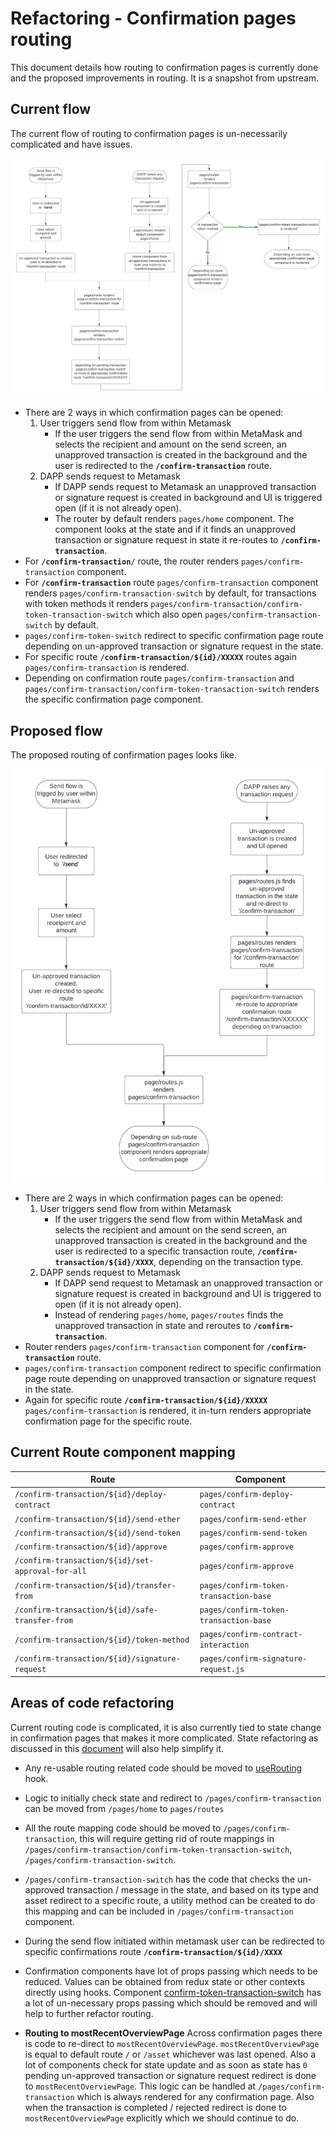 # Refactoring - Confirmation pages routing

This document details how routing to confirmation pages is currently done and the proposed improvements in routing. It is a snapshot from upstream.

## Current flow

The current flow of routing to confirmation pages is un-necessarily complicated and have issues.

![Confirmation Pages Routing - Current](https://raw.githubusercontent.com/MetaMask/metamask-extension/main/docs/confirmation-refactoring/confirmation-pages-routing/current.png)

- There are 2 ways in which confirmation pages can be opened:
  1. User triggers send flow from within Metamask
     - If the user triggers the send flow from within MetaMask and selects the recipient and amount on the send screen, an unapproved transaction is created in the background and the user is redirected to the **`/confirm-transaction`** route.
  2. DAPP sends request to Metamask
     - If DAPP sends request to Metamask an unapproved transaction or signature request is created in background and UI is triggered open (if it is not already open).
     - The router by default renders `pages/home` component. The component looks at the state and if it finds an unapproved transaction or signature request in state it re-routes to **`/confirm-transaction`**.
- For **`/confirm-transaction/`** route, the router renders `pages/confirm-transaction` component.
- For **`/confirm-transaction`** route `pages/confirm-transaction` component renders `pages/confirm-transaction-switch` by default, for transactions with token methods it renders `pages/confirm-transaction/confirm-token-transaction-switch` which also open `pages/confirm-transaction-switch` by default.
- `pages/confirm-token-switch` redirect to specific confirmation page route depending on un-approved transaction or signature request in the state.
- For specific route **`/confirm-transaction/${id}/XXXXX`** routes again `pages/confirm-transaction` is rendered.
- Depending on confirmation route `pages/confirm-transaction` and `pages/confirm-transaction/confirm-token-transaction-switch` renders the specific confirmation page component.

## Proposed flow

The proposed routing of confirmation pages looks like.

![Confirmation Pages Routing - Proposed](https://raw.githubusercontent.com/MetaMask/metamask-extension/main/docs/confirmation-refactoring/confirmation-pages-routing/proposed.png)

- There are 2 ways in which confirmation pages can be opened:
  1. User triggers send flow from within Metamask
     - If the user triggers the send flow from within MetaMask and selects the recipient and amount on the send screen, an unapproved transaction is created in the background and the user is redirected to a specific transaction route, **`/confirm-transaction/${id}/XXXX`**, depending on the transaction type.
  2. DAPP sends request to Metamask
     - If DAPP send request to Metamask an unapproved transaction or signature request is created in background and UI is triggered to open (if it is not already open).
     - Instead of rendering `pages/home`, `pages/routes` finds the unapproved transaction in state and reroutes to **`/confirm-transaction`**.
- Router renders `pages/confirm-transaction` component for **`/confirm-transaction`** route.
- `pages/confirm-transaction` component redirect to specific confirmation page route depending on unapproved transaction or signature request in the state.
- Again for specific route **`/confirm-transaction/${id}/XXXXX`** `pages/confirm-transaction` is rendered, it in-turn renders appropriate confirmation page for the specific route.

## Current Route component mapping

| Route                                             | Component                              |
| ------------------------------------------------- | -------------------------------------- |
| `/confirm-transaction/${id}/deploy-contract`      | `pages/confirm-deploy-contract`        |
| `/confirm-transaction/${id}/send-ether`           | `pages/confirm-send-ether`             |
| `/confirm-transaction/${id}/send-token`           | `pages/confirm-send-token`             |
| `/confirm-transaction/${id}/approve`              | `pages/confirm-approve`                |
| `/confirm-transaction/${id}/set-approval-for-all` | `pages/confirm-approve`                |
| `/confirm-transaction/${id}/transfer-from`        | `pages/confirm-token-transaction-base` |
| `/confirm-transaction/${id}/safe-transfer-from`   | `pages/confirm-token-transaction-base` |
| `/confirm-transaction/${id}/token-method`         | `pages/confirm-contract-interaction`   |
| `/confirm-transaction/${id}/signature-request`    | `pages/confirm-signature-request.js`   |

## Areas of code refactoring

Current routing code is complicated, it is also currently tied to state change in confirmation pages that makes it more complicated. State refactoring as discussed in this [document](https://github.com/MetaMask/metamask-extension/tree/main/docs/confirmation-refactoring/confirmation-state-management) will also help simplify it.

- Any re-usable routing related code should be moved to [useRouting](https://github.com/MetaMask/metamask-extension/blob/main/ui/hooks/useRouting.js) hook.
- Logic to initially check state and redirect to `/pages/confirm-transaction` can be moved from `/pages/home` to `pages/routes`
- All the route mapping code should be moved to `/pages/confirm-transaction`, this will require getting rid of route mappings in `/pages/confirm-transaction/confirm-token-transaction-switch`, `/pages/confirm-transaction-switch`.
- `/pages/confirm-transaction-switch` has the code that checks the un-approved transaction / message in the state, and based on its type and asset redirect to a specific route, a utility method can be created to do this mapping and can be included in `/pages/confirm-transaction` component.
- During the send flow initiated within metamask user can be redirected to specific confirmations route **`/confirm-transaction/${id}/XXXX`**
- Confirmation components have lot of props passing which needs to be reduced. Values can be obtained from redux state or other contexts directly using hooks. Component [confirm-token-transaction-switch](https://github.com/MetaMask/metamask-extension/blob/main/ui/pages/confirm-transaction/confirm-token-transaction-switch.js) has a lot of un-necessary props passing which should be removed and will help to further refactor routing.

- **Routing to mostRecentOverviewPage**
  Across confirmation pages there is code to re-direct to `mostRecentOverviewPage`. `mostRecentOverviewPage` is equal to default route `/` or `/asset` whichever was last opened.
  Also a lot of components check for state update and as soon as state has `0` pending un-approved transaction or signature request redirect is done to `mostRecentOverviewPage`. This logic can be handled at `/pages/confirm-transaction` which is always rendered for any confirmation page.
  Also when the transaction is completed / rejected redirect is done to `mostRecentOverviewPage` explicitly which we should continue to do.
